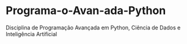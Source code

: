 # Programa-o-Avan-ada-Python
Disciplina de Programação Avançada em Python, Ciência de Dados e Inteligência Artificial
